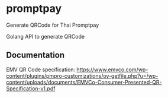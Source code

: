 # promptpay
Generate QRCode for Thai Promptpay

Golang API to generate QRCode

## Documentation

EMV QR Code specification: https://www.emvco.com/wp-content/plugins/pmpro-customizations/oy-getfile.php?u=/wp-content/uploads/documents/EMVCo-Consumer-Presented-QR-Specification-v1.pdf

